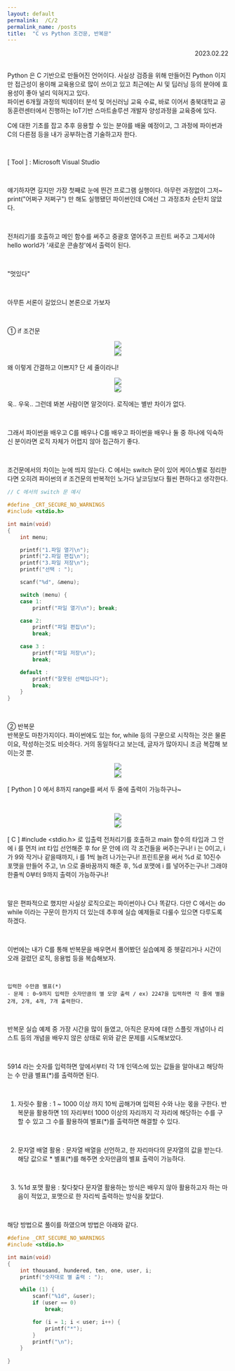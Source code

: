 ```yaml
---
layout: default
permalink:  /C/2
permalink_name: /posts
title:  "C vs Python 조건문, 반복문"
---
```


<!-- **C vs Python 조건문, 반복문** -->



<p style="text-align:right">2023.02.22</p>

<br>
Python 은 C 기반으로 만들어진 언어이다.
사실상 검증을 위해 만들어진 Python 이지만
접근성이 용이해 교육용으로 많이 쓰이고 있고
최근에는 AI 및 딥러닝 등의 분야에 효용성이 좋아 널리 익혀지고 있다.

<br>
파이썬 6개월 과정의 빅데이터 분석 및 머신러닝 교육 수료,
바로 이어서 충북대학교 공동훈련센터에서 진행하는
IoT기반 스마트솔루션 개발자 양성과정을 교육중에 있다.

<br>
 
C에 대한 기초를 잡고 추후 응용할 수 있는 분야를 배울 예정이고,
그 과정에 파이썬과 C의 다른점 등을 내가 공부하는겸 기술하고자 한다.

<br>

[ Tool ] : Microsoft Visual Studio

<br>

얘기하자면 길지만 가장 첫째로 눈에 띈건 프로그램 실행이다.
아무런 과정없이 그저~ print("어쩌구 저쩌구") 만 해도 실행됐던 파이썬인데
C에선 그 과정조차 순탄치 않았다.

<br>

전처리기를 호출하고 메인 함수를 써주고 중괄호 열어주고 프린트 써주고
그제서야 hello world가 '새로운 콘솔창'에서 출력이 된다.

<br>

"멋있다"

<br> 

아무튼 서론이 길었으니 본론으로 가보자

<br> 

 
① if 조건문  

<figure style="text-align:center">
<img class="image" src="https://img1.daumcdn.net/thumb/R1280x0/?scode=mtistory2&fname=https%3A%2F%2Fblog.kakaocdn.net%2Fdn%2Fo46Tg%2Fbtr0m59gake%2FCqKMNZdvYQOqVkQqHY5qU1%2Fimg.png">
<br>
<img class="image" src="https://img1.daumcdn.net/thumb/R1280x0/?scode=mtistory2&fname=https%3A%2F%2Fblog.kakaocdn.net%2Fdn%2FmKIOT%2Fbtr0nTU2alY%2FrevyeJ0QKEScfdjQkZqT0K%2Fimg.png">
<figcaption style="font-size:2px;">python 조건문 예시</figcaption>
</figure>
왜 이렇게 간결하고 이쁘지?
단 세 줄이라니!
 
<br>
 
<figure style="text-align:center">
<img class="image" src="https://img1.daumcdn.net/thumb/R1280x0/?scode=mtistory2&fname=https%3A%2F%2Fblog.kakaocdn.net%2Fdn%2Fbm5rFT%2Fbtr0pxwUaXZ%2F80uu2fT8dcsMBqlU7dR5N1%2Fimg.png">
<br>
<img class="image" src="https://img1.daumcdn.net/thumb/R1280x0/?scode=mtistory2&fname=https%3A%2F%2Fblog.kakaocdn.net%2Fdn%2FdHp07E%2Fbtr0rhmMOEg%2FKtNEZYfL8fYvJUYaskfpaK%2Fimg.png">
<figcaption style="font-size:2px;">C 조건문 예시</figcaption>
</figure>
 
욱.. 우욱..
그런데 봐본 사람이면 알것이다.
로직에는 별반 차이가 없다.

<br>

그래서 파이썬을 배우고 C를 배우나
C를 배우고 파이썬을 배우나 둘 중 하나에 익숙하신 분이라면
로직 자체가 어렵지 않아 접근하기 좋다.

<br>

조건문에서의 차이는 눈에 띄지 않는다.
C 에서는 switch 문이 있어 케이스별로 정리한다면
오히려 파이썬의 if 조건문의 반복적인 노가다 날코딩보다 
훨씬 편하다고 생각한다.


 
```c
// C 에서의 switch 문 예시

#define _CRT_SECURE_NO_WARNINGS
#include <stdio.h>

int main(void)
{
	int menu;

	printf("1.파일 열기\n");
	printf("2.파일 편집\n");
	printf("3.파일 저장\n");
	printf("선택 : ");

	scanf("%d", &menu);

	switch (menu) {
	case 1:
		printf("파일 열기\n"); break;

	case 2:
		printf("파일 편집\n");
		break;

	case 3 :
		printf("파일 저장\n");
		break;

	default :
		printf("잘못된 선택입니다");
		break;
	}
}
```

 

<br>

② 반복문  
반복문도 마찬가지이다.
파이썬에도 있는 for, while 등의 구문으로 시작하는 것은 물론이요,
작성하는것도 비슷하다.
거의 동일하다고 보는데, 글자가 많아지니 조금 복잡해 보이는것 뿐.
 
<figure style="text-align:center">
<img class="image" src="https://img1.daumcdn.net/thumb/R1280x0/?scode=mtistory2&fname=https%3A%2F%2Fblog.kakaocdn.net%2Fdn%2Fb45cOb%2Fbtr0r7dbuRU%2F0R7Bf48mbScCkibtKNk4dk%2Fimg.png">
<br>
<img class="image" src="https://img1.daumcdn.net/thumb/R1280x0/?scode=mtistory2&fname=https%3A%2F%2Fblog.kakaocdn.net%2Fdn%2Fb63qhz%2Fbtr0nOe8a9d%2FuYD3pmp3dP7nPER4ZrajY0%2Fimg.png">
<figcaption style="font-size:2px;">Python 반복문 예시</figcaption>
</figure>

[ Python ] 
0 에서 8까지 range를 써서 두 줄에 출력이 가능하구나~
 

<br>

<figure style="text-align:center">
<img class="image" src="https://img1.daumcdn.net/thumb/R1280x0/?scode=mtistory2&fname=https%3A%2F%2Fblog.kakaocdn.net%2Fdn%2FCFbex%2Fbtr0oQjbctv%2F3PwMTPJyg0gSrXZGzV9Bg0%2Fimg.png">
<br>
<img class="image" src="https://img1.daumcdn.net/thumb/R1280x0/?scode=mtistory2&fname=https%3A%2F%2Fblog.kakaocdn.net%2Fdn%2FctUJYA%2Fbtr0qr4hJWD%2FPOIVppmSW6pMIlZqECoFWk%2Fimg.png">
<figcaption style="font-size:2px;">C 반복문 예시</figcaption>
</figure>

[ C ]
#include <stdio.h> 로 입출력 전처리기를 호출하고
main 함수의 타입과 그 안에
i 를 먼저 int 타입 선언해준 후
for 문 안에 i의 각 조건들을 써주는구나!
i 는 0이고, i 가 9와 작거나 같을때까지, i 를 1씩 늘려 나가는구나!
프린트문을 써서 %d 로 10진수 포맷을 만들어 주고,
\n 으로 줄바꿈까지 해준 후, %d 포맷에 i 를 넣어주는구나!
그래야 한줄씩 0부터 9까지 출력이 가능하구나!
 

<br>

 

말은 편파적으로 했지만 사실상 로직으로는 파이썬이나 C나 똑같다.
다만 C 에서는 do while 이라는 구문이 한가지 더 있는데
추후에 실습 예제들로 다룰수 있으면 다루도록 하겠다.

 
<br>
 

 

이번에는 내가 C를 통해 반복문을 배우면서 풀어봤던 실습예제 중
헷갈리거나 시간이 오래 걸렸던 로직, 응용법 등을 복습해보자.

 
<br>
 

 
```
입력한 수만큼 별표(*)
- 문제 : 0~9까지 입력한 숫자만큼의 별 모양 출력 / ex) 2247을 입력하면 각 줄에 별을 2개, 2개, 4개, 7개 출력한다.
```

<br>

반복문 실습 예제 중 가장 시간을 많이 들였고,
아직은 문자에 대한 스플릿 개념이나 리스트 등의 개념을 배우지 않은 상태로
위와 같은 문제를 시도해보았다.

<br>

5914 라는 숫자를 입력하면 앞에서부터 각 1개 인덱스에 있는 값들을 알아내고
해당하는 수 만큼 별표(*)를 출력하면 된다.

<br>
 

1) 자릿수 활용
: 1 ~ 1000 이상 까지 10씩 곱해가며 입력된 수와 나눈 몫을 구한다.
반복문을 활용하면 1의 자리부터 1000 이상의 자리까지 각 자리에 해당하는 수를 구할 수 있고
그 수를 활용하여 별표(*)를 출력하면 해결할 수 있다.

<br>

2) 문자열 배열 활용
: 문자열 배열을 선언하고, 한 자리마다의 문자열의 값을 받는다.
해당 값으로 * 별표(*)를 해주면 숫자만큼의 별표 출력이 가능하다.

<br>

3) %1d 포맷 활용
: 찾다찾다 문자열 활용하는 방식은 배우지 않아 활용하고자 하는 마음이 적었고,
포맷으로 한 자리씩 출력하는 방식을 찾았다.

<br>

해당 방법으로 풀이를 하였으며 방법은 아래와 같다.

 
```c
#define _CRT_SECURE_NO_WARNINGS
#include <stdio.h>

int main(void)
{
	int thousand, hundered, ten, one, user, i;
	printf("숫자대로 별 출력 : ");

	while (1) {
		scanf("%1d", &user);
		if (user == 0)
			break;

		for (i = 1; i < user; i++) {
			printf("*");
		}
		printf("\n");
	}
	
}
```